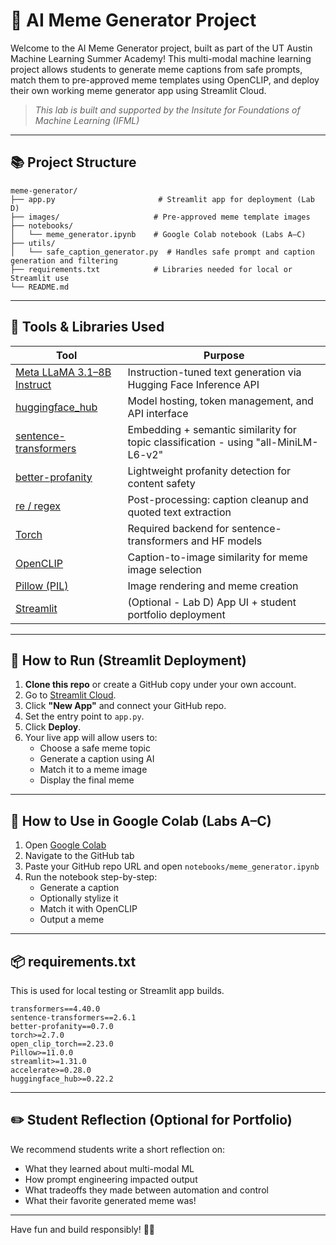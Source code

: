 
# 🤖 AI Meme Generator Project

Welcome to the AI Meme Generator project, built as part of the UT Austin Machine Learning Summer Academy! 
This multi-modal machine learning project allows students to generate meme captions from safe prompts, match them to pre-approved meme templates using OpenCLIP, and deploy their own working meme generator app using Streamlit Cloud.
> _This lab is built and supported by the Insitute for Foundations of Machine Learning (IFML)_

---

## 📚 Project Structure

```
meme-generator/
├── app.py                       # Streamlit app for deployment (Lab D)
├── images/                     # Pre-approved meme template images
├── notebooks/
│   └── meme_generator.ipynb    # Google Colab notebook (Labs A–C)
├── utils/
│   └── safe_caption_generator.py  # Handles safe prompt and caption generation and filtering
├── requirements.txt            # Libraries needed for local or Streamlit use
└── README.md
```

---

## 🧰 Tools & Libraries Used

| Tool | Purpose |
|------|---------|
| [Meta LLaMA 3.1–8B Instruct](https://huggingface.co/meta-llama/Llama-3.1-8B-Instruct) | Instruction-tuned text generation via Hugging Face Inference API |
| [huggingface_hub](https://github.com/huggingface/huggingface_hub) | Model hosting, token management, and API interface |
| [sentence-transformers](https://www.sbert.net/) | Embedding + semantic similarity for topic classification - using "all-MiniLM-L6-v2" |
| [better-profanity](https://github.com/surge-ai/better-profanity) | Lightweight profanity detection for content safety |
| [re / regex](https://docs.python.org/3/library/re.html) | Post-processing: caption cleanup and quoted text extraction |
| [Torch](https://pytorch.org/) | Required backend for sentence-transformers and HF models |
| [OpenCLIP](https://github.com/mlfoundations/open_clip) | Caption-to-image similarity for meme image selection |
| [Pillow (PIL)](https://python-pillow.org/) | Image rendering and meme creation |
| [Streamlit](https://streamlit.io/) | (Optional - Lab D) App UI + student portfolio deployment |

---

## 🚀 How to Run (Streamlit Deployment)

1. **Clone this repo** or create a GitHub copy under your own account.
2. Go to [Streamlit Cloud](https://streamlit.io/cloud).
3. Click **"New App"** and connect your GitHub repo.
4. Set the entry point to `app.py`.
5. Click **Deploy**.
6. Your live app will allow users to:
   - Choose a safe meme topic
   - Generate a caption using AI
   - Match it to a meme image
   - Display the final meme

---

## 🧪 How to Use in Google Colab (Labs A–C)

1. Open [Google Colab](https://colab.research.google.com/)
2. Navigate to the GitHub tab
3. Paste your GitHub repo URL and open `notebooks/meme_generator.ipynb`
4. Run the notebook step-by-step:
   - Generate a caption
   - Optionally stylize it
   - Match it with OpenCLIP
   - Output a meme

---

## 📦 requirements.txt

This is used for local testing or Streamlit app builds.

```
transformers==4.40.0
sentence-transformers==2.6.1
better-profanity==0.7.0
torch>=2.7.0
open_clip_torch==2.23.0
Pillow>=11.0.0
streamlit>=1.31.0
accelerate>=0.28.0
huggingface_hub>=0.22.2
```

---

## ✏️ Student Reflection (Optional for Portfolio)

We recommend students write a short reflection on:
- What they learned about multi-modal ML
- How prompt engineering impacted output
- What tradeoffs they made between automation and control
- What their favorite generated meme was!

---

Have fun and build responsibly! 🧠💡
